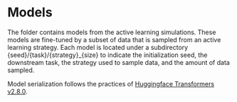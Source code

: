 # Models

The folder contains models from the active learning simulations.  These models are fine-tuned by a subset of data that is sampled from an active learning strategy.  Each model is located under a subdirectory {seed}/{task}/{strategy}_{size} to indicate the initialization seed, the downstream task, the strategy used to sample data, and the amount of data sampled. 

Model serialization follows the practices of [Huggingface Transformers v2.8.0](https://huggingface.co/transformers/v2.8.0/serialization.html#serialization-best-practices). 
